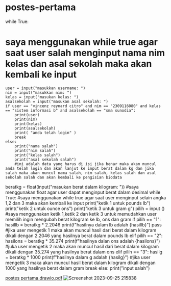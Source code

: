 # postes-pertama
while True:
# saya menggunakan while true agar saat user salah menginput nama nim kelas dan asal sekolah maka akan kembali ke input
    user = input("masukkan username: ")
    nim = input("masukkan nim: ")
    kelas = input("masukan kelas: ")
    asalsekolah = input("masukan asal sekolah: ")
    if user == "vincenz reynard citro" and nim == "2309116080" and kelas == "sistem informasi b" and asalsekolah == "sma sunodia":
        print(user)
        print(nim)
        print(kelas)
        print(asalsekolah)
        print( "anda telah login" )
        break
    else:
        print("nama salah")
        print("nim salah")
        print("kelas salah")
        print("asal sekolah salah")
        #ini adalah data yang harus di isi jika benar maka akan muncul anda telah login dan akan lanjut ke input berat dalam kg dan jika salah maka akan muncul nama salah, nim salah, kelas salah dan asal sekolah salah dan akan kembali ke pengisian biodata
beratkg = float(input("masukan berat dalam kilogram: "))
#saya menggunakan float agar user dapat menginput berat dalam desimal
while True:
#saya menggunakan while true agar saat user menginput selain angka 1,2 dan 3 maka akan kembali ke input
    print("ketik 1 untuk pounds lb")
    print("ketik 2 untuk ounce ons")
    print("ketik 3 untuk gram g")
    pilih = input ()
    #saya menggunakan ketik 1,ketik 2 dan ketik 3 untuk memudahkan user memilih ingin mengubah berat kilogram ke lb, ons dan gram
    if pilih == "1":
        hasillb = beratkg * 2.2046
        print(f"hasilnya dalam lb adalah {hasillb}")
        pass
        #jika user mengetik 1 maka akan muncul hasil dari berat dalam kilogram dikali dengan 2.2046 yang hasilnya berat dalam pounds lb
    elif pilih == "2":
        hasilons = beratkg * 35.274
        print(f"hasilnya dalan ons adalah {hasilons}")
        #juka user mengetik 2 maka akan muncul hasil dari berat dalam kilogram dikali dengan 35.274 yang hasilnya berat dalam ons 
    elif pilih == "3":
        hasilg = beratkg * 1000
        print(f"hasilnya dalam g adalah {hasilg}")
        #jika user mengetik 3 maka akan muncul hasil berat dalam kilogram dikali dengan 1000 yang hasilnya berat dalam gram
        break 
    else:
        print("input salah")

  
[postes pertama.drawio.pdf](https://github.com/vincenzrey/postes-pertama/files/12715953/postes.pertama.drawio.pdf)
![Screenshot 2023-09-25 215838](https://github.com/vincenzrey/postes-pertama/assets/144880422/4a176353-8cf3-4dcb-96f2-fa2b37786e83)

